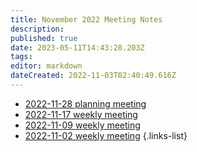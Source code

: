 ```yaml
---
title: November 2022 Meeting Notes
description: 
published: true
date: 2023-05-11T14:43:28.203Z
tags: 
editor: markdown
dateCreated: 2022-11-03T02:40:49.616Z
---
```


- [2022-11-28 planning meeting](/en/meeting-notes/2022-11/2022-11-28-planning)
- [2022-11-17 weekly meeting](/en/meeting-notes/2022-11/2022-11-17-weekly)
- [2022-11-09 weekly meeting](/en/meeting-notes/2022-11/2022-11-09-weekly)
- [2022-11-02 weekly meeting](/en/meeting-notes/2022-11/2022-11-02-weekly)
{.links-list}
